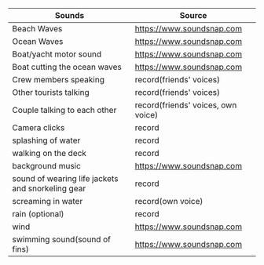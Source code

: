 |Sounds        |                                               Source|
----------------|-----------------------------------------------------|
|Beach Waves    |                                              https://www.soundsnap.com |
|Ocean Waves      |                                            https://www.soundsnap.com |
|Boat/yacht motor sound    |                                   https://www.soundsnap.com |
|Boat cutting the ocean waves   |                              https://www.soundsnap.com |
|Crew members speaking         |                               record(friends' voices) |
|Other tourists talking        |                               record(friends' voices) |
|Couple talking to each other    |                             record(friends' voices, own voice) |
|Camera clicks                 |                               record |
|splashing of water            |                               record |
|walking on the deck            |                              record |
|background music                 |                            https://www.soundsnap.com  |
|sound of wearing life jackets and snorkeling gear   |         record |
|screaming in water               |                            record(own voice) |
|rain (optional)                   |                           record |
|wind                                |                         https://www.soundsnap.com |
|swimming sound(sound of fins)       |                         https://www.soundsnap.com |
 
